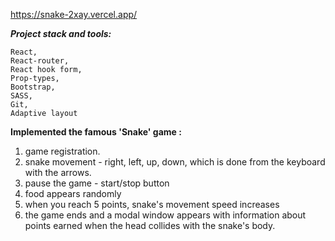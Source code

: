 https://snake-2xay.vercel.app/

***Project stack and tools:***

    React,
    React-router,
    React hook form,
    Prop-types,
    Bootstrap,
    SASS,
    Git, 
    Adaptive layout
    


__Implemented the famous 'Snake' game :__
1) game registration.
2) snake movement - right, left, up, down, which is done from the keyboard with the arrows. 
3) pause the game - start/stop button
4) food appears randomly
5) when you reach 5 points, snake's movement speed increases
6) the game ends and a modal window appears with information about points earned when the head collides with the snake's body.
